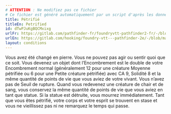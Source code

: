 ```yaml
---
# ATTENTION : Ne modifiez pas ce fichier
# Ce fichier est généré automatiquement par un script d'après les données du module Foundry VTT officiel et de sa traduction
title: Pétrifié
titleEn: Petrified
id: dTwPJuKgBQCMxixg
urlFr: https://gitlab.com/pathfinder-fr/foundryvtt-pathfinder2-fr/-/blob/master/data/conditionitems/dTwPJuKgBQCMxixg.htm
urlEn: https://gitlab.com/hooking/foundry-vtt---pathfinder-2e/-/blob/master/packs/data/conditionitems.db/petrified.json
layout: conditions
---
```

Vous avez été changé en pierre. Vous ne pouvez pas agir ou sentir quoi que ce soit. Vous devenez un objet dont l’Encombrement est le double de votre Encombrement normal (généralement 12 pour une créature Moyenne pétrifiée ou 6 pour une Petite créature pétrifiée) avec CA 9, Solidité 8 et la même quantité de points de vie que vous aviez de votre vivant. Vous n’avez pas de Seuil de rupture. Quand vous redevenez une créature de chair et de sang, vous conservez la même quantité de points de vie que vous aviez en tant que statue. Si la statue est détruite, vous mourrez immédiatement. Tant que vous êtes pétrifié, votre corps et votre esprit se trouvent en stase et vous ne vieillissez pas ni ne remarquez le temps qui passe.
